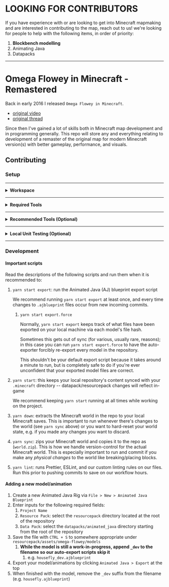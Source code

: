 # **LOOKING FOR CONTRIBUTORS**

If you have experience with or are looking to get into Minecraft mapmaking and are interested in contributing to the map, reach out to us! we're looking for people to help with the following items, in order of priority:

1. **Blockbench modelling**
2. Animating Java
3. Datapacks

---

# Omega Flowey in Minecraft - Remastered

Back in early 2016 I released `Omega Flowey in Minecraft`.

- [original video](https://youtu.be/5Q8OkmrZom8)
- [original thread](https://www.reddit.com/r/Undertale/comments/4a9jht/spoilers_omega_flowey_boss_fight_in_minecraft/)

Since then I've gained a lot of skills both in Minecraft map development and in programming generally. This repo will store any and everything relating to development of a remaster of the original map for modern Minecraft version(s) with better gameplay, performance, and visuals.

## Contributing

### Setup

---

<details>
  <summary><strong>Workspace</strong></summary>

1. Install [`Node.js >= 16.10`](https://nodejs.org/en/download)
2. Install [`Yarn 3.6.3`](https://v3.yarnpkg.com/getting-started/install) by running `corepack enable`
3. Initialize the repo by running `yarn`
4. Enable Yarn's Plug'n'Play with VSCode by running `yarn dlx @yarnpkg/sdks vscode`
5. Copy-paste `.env.EXAMPLE` and rename it to `.env`

   1. Replace all the paths in your new `.env` with paths on your local machine -- e.g. replacing `afro` with `<YOUR_USERNAME>`.

   2. Replace `ASSETS_DIR` by following these steps:

      1. Extract a vanilla assets folder for Blockbench to use by following this [reddit post](https://www.reddit.com/r/Minecraft/comments/wdx9mk/how_do_i_find_the_assets_folder_in_minecraft/iikxx3d/)

         1. A typical `.minecraft` assets folder is found at `%appdata%/.minecraft/versions`

         2. You will need some form of file extraction software -- e.g. [7-Zip](https://www.7-zip.org/)

         3. The file context to extract the `.jar` will look something like `7-Zip > Extract to "1.21\"`

      2. Set `ASSETS_DIR` to the path to your extracted version folder

         1. **Make sure to point to the doubly nested folder** -- e.g. `.../versions/1.21/1.21`

6. Run `yarn down` to extract the Minecraft world to your local Minecraft's `saves` directory (so you can open the world in-game)

</details>

---

<details>
  <summary><strong>Required Tools</strong></summary>

1. [Blockbench](https://www.blockbench.net/downloads) -- for 3D modelling
   - Install our Blockbench CLI plugin:
     - Open Blockbench, then go to `File > Plugins > Load Plugin From File` and select the `bb-cli.js` file from your local `omegaflowey-remastered` repo (`omegaflowey-remastered/package-scripts/modules/bb-cli.js`).
   - Install Animated Java from the Blockbench plugin store
     - see the [docs](https://animated-java.dev/docs/getting-started/installing-animated-java#installing-animated-java) for a detailed guide on how to do this.
   - Restart Blockbench after installing these plugins

</details>

---

<details>
  <summary><strong>Recommended Tools (Optional)</strong></summary>

Install the following apps:

1. [paint.net](https://www.getpaint.net/download.html) -- for image editing
2. [ScreenToGif](https://www.screentogif.com/) -- lightweight GIF recorder
3. [DaVinci Resolve](https://www.blackmagicdesign.com/event/davinciresolvedownload) -- for video editing / frame-by-frame video analysis (of the original fight in Undertale)

We also recommend using [blockcolors.app](https://blockcolors.app/) to get a representative vanilla block texture for a desired color while texturing models.

</details>

---

<details>
  <summary><strong>Local Unit Testing (Optional)</strong></summary>

1. Download the [Fabric mod loader](https://fabricmc.net/) and install a new profile to your Minecraft launcher
2. Download the [Fabric API](https://www.curseforge.com/minecraft/mc-mods/fabric-api/files) jar
3. Download the latest release jar of [`packtest`](https://modrinth.com/mod/packtest)
   1. You should probably download the same version that we're currently specifying in `./.github/workflows/datapack.yml`
4. Move the `Fabric API` and `packtest` jars into your `mods` folder in the Minecraft directory (typically `%appdata%/.minecraft/mods`)
5. Run the new profile in your Minecraft launcher to launch a (lightly) modded instance that's able to run `packtest`'s new commands designed for testing
   1. Try: `test runall`
   2. See `packtest`'s [README](https://github.com/misode/packtest) for full command documentation

</details>

---

### Development

#### Important scripts

Read the descriptions of the following scripts and run them when it is recommended to:

1. `yarn start export`: run the Animated Java (AJ) blueprint export script

   We recommend running `yarn start export` at least once, and every time changes to `.ajblueprint` files occur from new incoming commits.

   1. `yarn start export.force`

      Normally, `yarn start export` keeps track of what files have been exported on your local machine via each model's file hash.

      Sometimes this gets out of sync (for various, usually rare, reasons); in this case you can run `yarn start export.force` to have the auto-exporter forcibly re-export every model in the repository.

      This shouldn't be your default export script because it takes around a minute to run, but is completely safe to do if you're ever unconfident that your exported model files are correct.

2. `yarn start`: this keeps your local repository's content synced with your `.minecraft` directory -- datapack/resourcepack changes will reflect in-game

   We recommend keeping `yarn start` running at all times while working on the project.

3. `yarn down`: extracts the Minecraft world in the repo to your local Minecraft saves. This is important to run whenever there's changes to the world (see `yarn sync` above) or you want to hard-reset your world state, e.g. if you made any changes you want to discard.

4. `yarn sync`: zips your Minecraft world and copies it to the repo as (`world.zip`). This is how we handle version-control for the actual Minecraft world. This is especially important to run and commit if you make any _physical changes_ to the world like breaking/placing blocks.

5. `yarn lint`: runs Prettier, ESLint, and our custom linting rules on our files. Run this prior to pushing commits to save on our workflow hours.

#### Adding a new model/animation

1. Create a new Animated Java Rig via `File > New > Animated Java Blueprint`
2. Enter inputs for the following required fields:
   1. `Project Name`
   2. `Resource Pack`: select the `resourcepack` directory located at the root of the repository
   3. `Data Pack`: select the `datapacks/animated_java` directory starting from the root of the repository
3. Save the file with `CTRL + S` to somewhere appropriate under `resourcepack/assets/omega-flowey/models`
   1. **While the model is still a work-in-progress, append `_dev` to the filename so our auto-export scripts skip it**
      1. e.g. `housefly_dev.ajblueprint`
4. Export your model/animations by clicking `Animated Java > Export` at the top
5. When finished with the model, remove the `_dev` suffix from the filename (e.g. `housefly.ajblueprint`)
